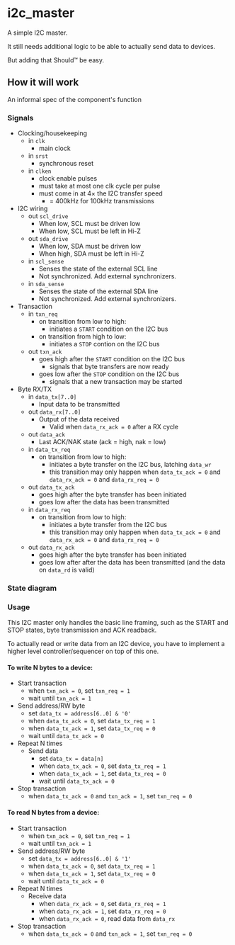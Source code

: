 # i2c_master

A simple I2C master.

It still needs additional logic to be able to actually send data to devices.

But adding that Should™ be easy.

## How it will work

An informal spec of the component's function

### Signals

- Clocking/housekeeping
    - in `clk`
        - main clock
    - in `srst`
        - synchronous reset
    - in `clken`
        - clock enable pulses
        - must take at most one clk cycle per pulse
        - must come in at 4× the I2C transfer speed
            - = 400kHz for 100kHz transmissions
- I2C wiring
    - out `scl_drive`
        - When low, SCL must be driven low
        - When low, SCL must be left in Hi-Z
    - out `sda_drive`
        - When low, SDA must be driven low
        - When high, SDA must be left in Hi-Z
    - in `scl_sense`
        - Senses the state of the external SCL line
        - Not synchronized. Add external synchronizers.
    - in `sda_sense`
        - Senses the state of the external SDA line
        - Not synchronized. Add external synchronizers.
- Transaction
    - in `txn_req`
        - on transition from low to high:
            - initiates a `START` condition on the I2C bus
        - on transition from high to low:
            - initiates a `STOP` contion on the I2C bus
    - out `txn_ack`
        - goes high after the `START` condition on the I2C bus
            - signals that byte transfers are now ready
        - goes low after the `STOP` condition on the I2C bus
            - signals that a new transaction may be started
- Byte RX/TX
    - in `data_tx[7..0]`
        - Input data to be transmitted
    - out `data_rx[7..0]`
        - Output of the data received
            - Valid when `data_rx_ack = 0` after a RX cycle
    - out `data_ack`
        - Last ACK/NAK state (ack = high, nak = low)
    - in `data_tx_req`
        - on transition from low to high:
            - initiates a byte transfer on the I2C bus, latching `data_wr`
            - this transition may only happen when
                `data_tx_ack = 0` and `data_rx_ack = 0` and `data_rx_req = 0`
    - out `data_tx_ack`
        - goes high after the byte transfer has been initiated
        - goes low after the data has been transmitted
    - in `data_rx_req`
        - on transition from low to high:
            - initiates a byte transfer from the I2C bus
            - this transition may only happen when
                `data_tx_ack = 0` and `data_rx_ack = 0` and `data_rx_req = 0`
    - out `data_rx_ack`
        - goes high after the byte transfer has been initiated
        - goes low after after the data has been transmitted (and the data on `data_rd` is valid)

### State diagram


### Usage

This I2C master only handles the basic line framing, such as the START and STOP states, byte transmission and ACK readback.

To actually read or write data from an I2C device, you have to implement a higher level controller/sequencer on top of this one.


#### To write N bytes to a device:
- Start transaction
    - when `txn_ack = 0`, set `txn_req = 1`
    - wait until `txn_ack = 1`
- Send address/RW byte
    - set `data_tx = address[6..0] & '0'` 
    - when `data_tx_ack = 0`, set `data_tx_req = 1`
    - when `data_tx_ack = 1`, set `data_tx_req = 0`
    - wait until `data_tx_ack = 0`
- Repeat N times
    - Send data
        - set `data_tx = data[n]` 
        - when `data_tx_ack = 0`, set `data_tx_req = 1`
        - when `data_tx_ack = 1`, set `data_tx_req = 0`
        - wait until `data_tx_ack = 0`
- Stop transaction
    - when `data_tx_ack = 0` and `txn_ack = 1`, set `txn_req = 0`

#### To read N bytes from a device:
- Start transaction
    - when `txn_ack = 0`, set `txn_req = 1`
    - wait until `txn_ack = 1`
- Send address/RW byte
    - set `data_tx = address[6..0] & '1'` 
    - when `data_tx_ack = 0`, set `data_tx_req = 1`
    - when `data_tx_ack = 1`, set `data_tx_req = 0`
    - wait until `data_tx_ack = 0`
- Repeat N times
    - Receive data
        - when `data_rx_ack = 0`, set `data_rx_req = 1`
        - when `data_rx_ack = 1`, set `data_rx_req = 0`
        - when `data_rx_ack = 0`, read data from `data_rx`
- Stop transaction
    - when `data_tx_ack = 0` and `txn_ack = 1`, set `txn_req = 0`
